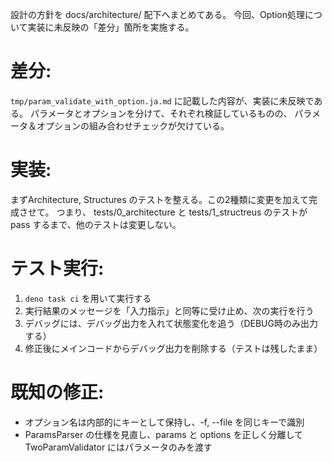 設計の方針を docs/architecture/ 配下へまとめてある。
今回、Option処理について実装に未反映の「差分」箇所を実施する。

# 差分:
`tmp/param_validate_with_option.ja.md` に記載した内容が、実装に未反映である。
パラメータとオプションを分けて、それぞれ検証しているものの、
パラメータ＆オプションの組み合わせチェックが欠けている。

# 実装:
まずArchitecture, Structures のテストを整える。この2種類に変更を加えて完成させて。
つまり、 tests/0_architecture と tests/1_structreus のテストが pass するまで、他のテストは変更しない。

# テスト実行:
1. `deno task ci` を用いて実行する
2. 実行結果のメッセージを「入力指示」と同等に受け止め、次の実行を行う
3. デバッグには、デバッグ出力を入れて状態変化を追う（DEBUG時のみ出力する）
4. 修正後にメインコードからデバッグ出力を削除する（テストは残したまま）


# 既知の修正:

- オプション名は内部的にキーとして保持し、-f, --file を同じキーで識別
- ParamsParser の仕様を見直し、params と options を正しく分離して TwoParamValidator にはパラメータのみを渡す

